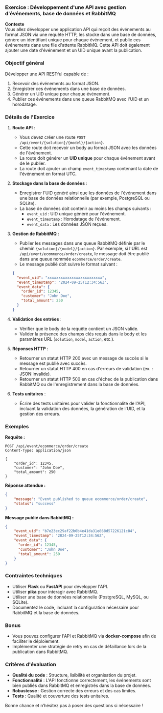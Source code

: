 ### Exercice : Développement d'une API avec gestion d'événements, base de données et RabbitMQ

**Contexte**  
Vous allez développer une application API qui reçoit des événements au format JSON via une requête HTTP, les stocke dans une base de données, génère un identifiant unique pour chaque événement, et publie ces événements dans une file d'attente RabbitMQ. Cette API doit également ajouter une date d'événement et un UID unique avant la publication.

### Objectif général
Développer une API RESTful capable de :
1. Recevoir des événements au format JSON.
2. Enregistrer ces événements dans une base de données.
3. Générer un UID unique pour chaque événement.
4. Publier ces événements dans une queue RabbitMQ avec l'UID et un horodatage.

### Détails de l'Exercice

1. **Route API** :
   - Vous devez créer une route `POST /api/event/{solution}/{model}/{action}`.
   - Cette route doit recevoir un body au format JSON avec les données de l'événement.
   - La route doit générer un **UID unique** pour chaque événement avant de le publier.
   - La route doit ajouter un champ `event_timestamp` contenant la date de l'événement en format UTC.

2. **Stockage dans la base de données** :
   - Enregistrer l'UID généré ainsi que les données de l'événement dans une base de données relationnelle (par exemple, PostgreSQL ou SQLite).
   - La base de données doit contenir au moins les champs suivants :
     - `event_uid` : UID unique généré pour l'événement.
     - `event_timestamp` : Horodatage de l'événement.
     - `event_data` : Les données JSON reçues.

3. **Gestion de RabbitMQ** :
   - Publier les messages dans une queue RabbitMQ définie par le chemin `{solution}/{model}/{action}`. Par exemple, si l'URL est `/api/event/ecommerce/order/create`, le message doit être publié dans une queue nommée `ecommerce/order/create`.
   - Le message publié doit suivre le format suivant :

   ```json
   {
     "event_uid": "xxxxxxxxxxxxxxxxxxxxxxxxx",
     "event_timestamp": "2024-09-25T12:34:56Z",
     "event_data": {
       "order_id": 12345,
       "customer": "John Doe",
       "total_amount": 250
     }
   }
   ```

4. **Validation des entrées** :
   - Vérifier que le body de la requête contient un JSON valide.
   - Valider la présence des champs clés requis dans le body et les paramètres URL (`solution`, `model`, `action`, etc.).

5. **Réponses HTTP** :
   - Retourner un statut HTTP 200 avec un message de succès si le message est publié avec succès.
   - Retourner un statut HTTP 400 en cas d'erreurs de validation (ex. : JSON invalide).
   - Retourner un statut HTTP 500 en cas d'échec de la publication dans RabbitMQ ou de l'enregistrement dans la base de données.

6. **Tests unitaires** :
   - Écrire des tests unitaires pour valider la fonctionnalité de l'API, incluant la validation des données, la génération de l'UID, et la gestion des erreurs.

### Exemples

**Requête :**

```
POST /api/event/ecommerce/order/create
Content-Type: application/json

{
    "order_id": 12345,
    "customer": "John Doe",
    "total_amount": 250
}
```

**Réponse attendue :**

```json
{
    "message": "Event published to queue ecommerce/order/create",
    "status": "success"
}
```

**Message publié dans RabbitMQ :**

```json
{
    "event_uid": "b7e23ec29af22b0b4e41da31e868d57226121c84",
    "event_timestamp": "2024-09-25T12:34:56Z",
    "event_data": {
      "order_id": 12345,
      "customer": "John Doe",
      "total_amount": 250
    }
}
```

### Contraintes techniques
- Utiliser **Flask** ou **FastAPI** pour développer l'API.
- Utiliser **pika** pour interagir avec RabbitMQ.
- Utiliser une base de données relationnelle (PostgreSQL, MySQL, ou SQLite).
- Documentez le code, incluant la configuration nécessaire pour RabbitMQ et la base de données.

### Bonus
- Vous pouvez configurer l'API et RabbitMQ via **docker-compose** afin de faciliter le déploiement.
- Implémenter une stratégie de retry en cas de défaillance lors de la publication dans RabbitMQ.

### Critères d'évaluation
- **Qualité du code** : Structure, lisibilité et organisation du projet.
- **Fonctionnalité** : L'API fonctionne correctement, les événements sont bien publiés dans RabbitMQ et enregistrés dans la base de données.
- **Robustesse** : Gestion correcte des erreurs et des cas limites.
- **Tests** : Qualité et couverture des tests unitaires.

Bonne chance et n’hésitez pas à poser des questions si nécessaire !
